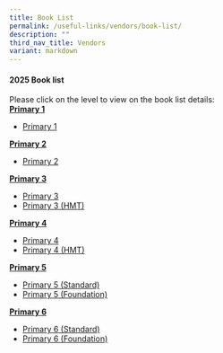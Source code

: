 ```yaml
---
title: Book List
permalink: /useful-links/vendors/book-list/
description: ""
third_nav_title: Vendors
variant: markdown
---
```

#### 2025 Book list

Please click on the level to view on the book list details:&nbsp;  
<b><u>Primary 1</u></b><br>
* <a target="_blank" href="/files/Useful%20Link/2025%20Booklist/2025_P1.pdf">Primary 1</a>

<b><u>Primary 2</u></b><br>
* <a href="/files/Useful%20Link/2025%20Booklist/2025_P2.pdf">Primary 2</a>

<b><u>Primary 3</u></b><br>
* <a href="/files/Useful%20Link/2025%20Booklist/2025_P3.pdf">Primary 3</a>
*  <a href="/files/Useful%20Link/2025%20Booklist/2025_P3_HMT.pdf">Primary 3 (HMT)</a>

<b><u>Primary 4</u></b><br>
* <a href="/files/Useful%20Link/2025%20Booklist/2025_P4.pdf">Primary 4</a>
* <a href="/files/Useful%20Link/2025%20Booklist/2025_P4_HMT.pdf">Primary 4 (HMT)</a>

<b><u>Primary 5</u></b><br>
* <a href="/files/Useful%20Link/2025%20Booklist/2025_P5_Std.pdf">Primary 5 (Standard)</a>
*  <a href="/files/Useful%20Link/2025%20Booklist/2025_P5_Foundation.pdf">Primary 5 (Foundation)</a>

<b><u>Primary 6</u></b><br>
* <a href="/files/Useful%20Link/2025%20Booklist/2025_P6_Std.pdf">Primary 6 (Standard)</a>
*  <a href="/files/Useful%20Link/2025%20Booklist/2025_P6_foundation.pdf">Primary 6 (Foundation)</a>
